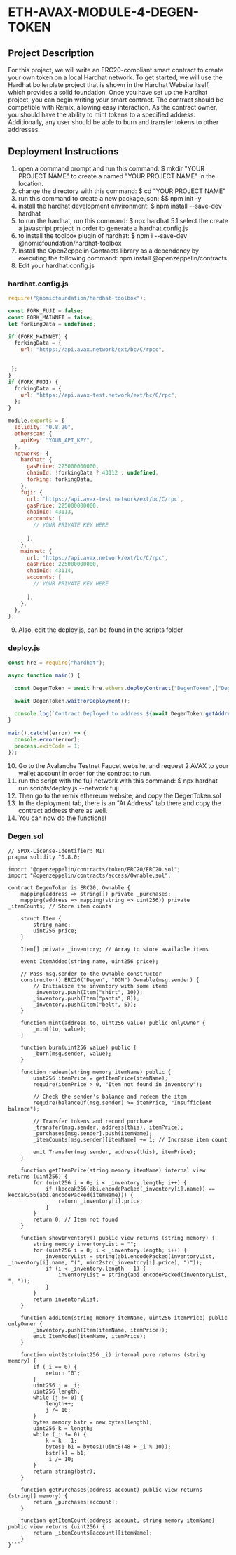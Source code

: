 # ETH-AVAX-MODULE-4-DEGEN-TOKEN
## Project Description 
For this project, we will write an ERC20-compliant smart contract to create your own token on a local Hardhat network. To get started, we will use the Hardhat boilerplate project that is shown in the Hardhat Website itself, which provides a solid foundation. Once you have set up the Hardhat project, you can begin writing your smart contract. The contract should be compatible with Remix, allowing easy interaction. As the contract owner, you should have the ability to mint tokens to a specified address. Additionally, any user should be able to burn and transfer tokens to other addresses.

## Deployment Instructions 
1. open a command prompt and run this command: $ mkdir "YOUR PROJECT NAME" to create a named "YOUR PROJECT NAME" in the location.
2. change the directory with this command: $ cd "YOUR PROJECT NAME"
3. run this command to create a new package.json: $$ npm init -y
4. install the hardhat development environment: $ npm install --save-dev hardhat
5. to run the hardhat, run this command: $ npx hardhat
  5.1 select the create a javascript project in order to generate a hardhat.config.js
6. to install the toolbox plugin of hardhat: $ npm i --save-dev @nomicfoundation/hardhat-toolbox
7. Install the OpenZeppelin Contracts library as a dependency by executing the following command: npm install @openzeppelin/contracts
8. Edit your hardhat.config.js
### hardhat.config.js
```javascript
require("@nomicfoundation/hardhat-toolbox");

const FORK_FUJI = false;
const FORK_MAINNET = false;
let forkingData = undefined;

if (FORK_MAINNET) {
  forkingData = {
    url: "https://api.avax.network/ext/bc/C/rpcc",
 

 };
}
if (FORK_FUJI) {
  forkingData = {
    url: "https://api.avax-test.network/ext/bc/C/rpc",
  };
}

module.exports = {
  solidity: "0.8.20",
  etherscan: {
    apiKey: "YOUR_API_KEY",
  },
  networks: {
    hardhat: {
      gasPrice: 225000000000,
      chainId: !forkingData ? 43112 : undefined,
      forking: forkingData,
    },
    fuji: {
      url: 'https://api.avax-test.network/ext/bc/C/rpc',
      gasPrice: 225000000000,
      chainId: 43113,
      accounts: [
        // YOUR PRIVATE KEY HERE
    
      ],
    },
    mainnet: {
      url: 'https://api.avax.network/ext/bc/C/rpc',
      gasPrice: 225000000000,
      chainId: 43114,
      accounts: [
        // YOUR PRIVATE KEY HERE
        
      ],
    },
  },
};
```
9. Also, edit the deploy.js, can be found in the scripts folder
### deploy.js
```javascript
const hre = require("hardhat");

async function main() {
	
  const DegenToken = await hre.ethers.deployContract("DegenToken",["Degen", "DGN"]);

  await DegenToken.waitForDeployment();

  console.log(`Contract Deployed to address ${await DegenToken.getAddress()}`);
}

main().catch((error) => {
  console.error(error);
  process.exitCode = 1;
});
```

10. Go to the Avalanche Testnet Faucet website, and request 2 AVAX to your wallet account in order for the contract to run.
11. run the script with the fuji network with this command: $ npx hardhat run scripts/deploy.js --network fuji
12. Then go to the remix ethereum website, and copy the DegenToken.sol
13. In the deployment tab, there is an "At Address" tab there and copy the contract address there as well.
14. You can now do the functions!
### Degen.sol
```solidity
// SPDX-License-Identifier: MIT
pragma solidity ^0.8.0;

import "@openzeppelin/contracts/token/ERC20/ERC20.sol";
import "@openzeppelin/contracts/access/Ownable.sol";

contract DegenToken is ERC20, Ownable {
    mapping(address => string[]) private _purchases;
    mapping(address => mapping(string => uint256)) private _itemCounts; // Store item counts

    struct Item {
        string name;
        uint256 price;
    }

    Item[] private _inventory; // Array to store available items

    event ItemAdded(string name, uint256 price);

    // Pass msg.sender to the Ownable constructor
    constructor() ERC20("Degen", "DGN") Ownable(msg.sender) {
        // Initialize the inventory with some items
        _inventory.push(Item("shirt", 10));
        _inventory.push(Item("pants", 8));
        _inventory.push(Item("belt", 5));
    }

    function mint(address to, uint256 value) public onlyOwner {
        _mint(to, value);
    }

    function burn(uint256 value) public {
        _burn(msg.sender, value);
    }

    function redeem(string memory itemName) public {
        uint256 itemPrice = getItemPrice(itemName);
        require(itemPrice > 0, "Item not found in inventory");

        // Check the sender's balance and redeem the item
        require(balanceOf(msg.sender) >= itemPrice, "Insufficient balance");
        
        // Transfer tokens and record purchase
        _transfer(msg.sender, address(this), itemPrice);
        _purchases[msg.sender].push(itemName);
        _itemCounts[msg.sender][itemName] += 1; // Increase item count

        emit Transfer(msg.sender, address(this), itemPrice);
    }

    function getItemPrice(string memory itemName) internal view returns (uint256) {
        for (uint256 i = 0; i < _inventory.length; i++) {
            if (keccak256(abi.encodePacked(_inventory[i].name)) == keccak256(abi.encodePacked(itemName))) {
                return _inventory[i].price;
            }
        }
        return 0; // Item not found
    }

    function showInventory() public view returns (string memory) {
        string memory inventoryList = "";
        for (uint256 i = 0; i < _inventory.length; i++) {
            inventoryList = string(abi.encodePacked(inventoryList, _inventory[i].name, "(", uint2str(_inventory[i].price), ")"));
            if (i < _inventory.length - 1) {
                inventoryList = string(abi.encodePacked(inventoryList, ", "));
            }
        }
        return inventoryList;
    }

    function addItem(string memory itemName, uint256 itemPrice) public onlyOwner {
        _inventory.push(Item(itemName, itemPrice));
        emit ItemAdded(itemName, itemPrice);
    }

    function uint2str(uint256 _i) internal pure returns (string memory) {
        if (_i == 0) {
            return "0";
        }
        uint256 j = _i;
        uint256 length;
        while (j != 0) {
            length++;
            j /= 10;
        }
        bytes memory bstr = new bytes(length);
        uint256 k = length;
        while (_i != 0) {
            k = k - 1;
            bytes1 b1 = bytes1(uint8(48 + _i % 10));
            bstr[k] = b1;
            _i /= 10;
        }
        return string(bstr);
    }

    function getPurchases(address account) public view returns (string[] memory) {
        return _purchases[account];
    }

    function getItemCount(address account, string memory itemName) public view returns (uint256) {
        return _itemCounts[account][itemName];
    }
}```
